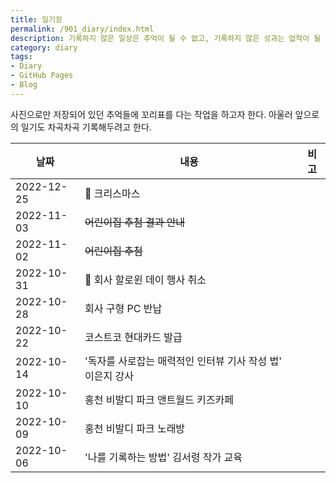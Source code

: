 ```yaml
---
title: 일기장
permalink: /901_diary/index.html
description: 기록하지 않은 일상은 추억이 될 수 없고, 기록하지 않은 성과는 업적이 될 수 없다.
category: diary
tags:
- Diary
- GitHub Pages
- Blog
---
```

사진으로만 저장되어 있던 추억들에 꼬리표를 다는 작업을 하고자 한다. 
아울러 앞으로의 일기도 차곡차곡 기록해두려고 한다. 


|날짜|내용|비고|
|---|---|---|
|2022-12-25|🎄 크리스마스|   |
|2022-11-03|~~어린이집 추첨 결과 안내~~|   |
|2022-11-02|~~어린이집 추첨~~|   |
|2022-10-31|🎃 회사 할로윈 데이 행사 취소|   |
|2022-10-28|회사 구형 PC 반납|   |
|2022-10-22|코스트코 현대카드 발급|   |
|2022-10-14|'독자를 사로잡는 매력적인 인터뷰 기사 작성 법' 이은지 강사|   |
|2022-10-10|홍천 비발디 파크 앤트월드 키즈카페|   |
|2022-10-09|홍천 비발디 파크 노래방|   |
|2022-10-06|'나를 기록하는 방법' 김서령 작가 교육|   |

